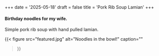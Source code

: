 +++
date = '2025-05-18'
draft = false
title = 'Pork Rib Soup Lamian'
+++

#### Birthday noodles for my wife.

Simple pork rib soup with hand pulled lamian.

{{< figure
  src="featured.jpg"
  alt="Noodles in the bowl!"
  caption=""
>}}
